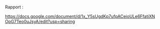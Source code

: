 Rapport :

https://docs.google.com/document/d/1x_Y5sUgdKp7ufpACeioULe6FfatiXNOpG7Teo0uJsyA/edit?usp=sharing

